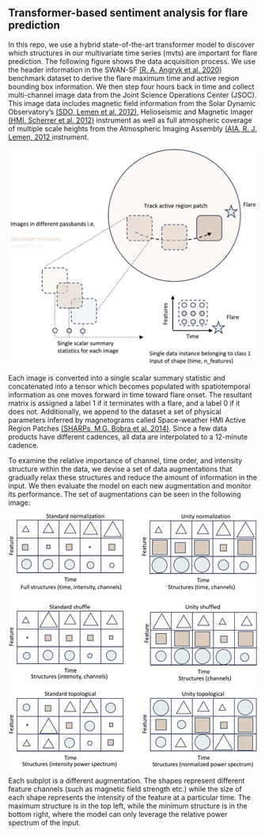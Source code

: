 ## Transformer-based sentiment analysis for flare prediction

In this repo, we use a hybrid state-of-the-art transformer model to discover which structures in our multivariate time series (mvts) are important for flare prediction.
The following figure shows the data acquisition process. We use the header information in the SWAN-SF [(R. A. Angryk et al. 2020)](https://doi.org/10.7910/DVN/EBCFKM) benchmark dataset to derive the flare maximum time and active region bounding box information. We then step four hours back in time and collect multi-channel image data from the Joint Science Operations Center (JSOC). This image data includes magnetic field information from the Solar Dynamic Observatory’s [(SDO, Lemen et al. 2012)](https://ui.adsabs.harvard.edu/abs/2012SoPh..275...17L/abstract), Helioseismic and Magnetic Imager [(HMI, Scherrer et al. 2012)](https://ui.adsabs.harvard.edu/abs/2012SoPh..275..207S/abstract) instrument as well as full atmospheric coverage of multiple scale heights from the Atmospheric Imaging Assembly [(AIA, R. J. Lemen, 2012 ](https://ui.adsabs.harvard.edu/abs/2012SoPh..275...17L/abstract) instrument.   

<p align="center">
  <img width="600" src="static/data_reduction.png">
</p>

Each image is converted into a single scalar summary statistic and concatenated into a tensor which becomes populated with spatiotemporal information as one moves forward in time toward flare onset. The resultant matrix is assigned a label $1$ if it terminates with a flare, and a label $0$ if it does not. Additionally, we append to the dataset a set of physical parameters inferred by magnetograms called Space-weather HMI Active Region Patches [(SHARPs, M.G. Bobra et al. 2014)](https://ui.adsabs.harvard.edu/abs/2014SoPh..289.3549B/abstract). Since a few data products have different cadences, all data are interpolated to a 12-minute cadence.   

To examine the relative importance of channel, time order, and intensity structure within the data, we devise a set of data augmentations that gradually relax these structures and reduce the amount of information in the input. We then evaluate the model on each new augmentation and monitor its performance. The set of augmentations can be seen in the following image:  

<p align="center">
  <img width="700" src="static/structure_decay.png">
</p>


Each subplot is a different augmentation. The shapes represent different feature channels (such as magnetic field strength etc.) while the size of each shape represents the intensity of the feature at a particular time. The maximum structure is in the top left, while the minimum structure is in the bottom right, where the model can only leverage the relative power spectrum of the input.